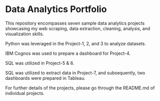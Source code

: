 # Data Analytics Portfolio

This repository encompasses seven sample data analytics projects showcasing my web scraping, data extraction, cleaning, analysis, and visualization skills.

Python was leveraged in the Project-1, 2, and 3 to analyze datasets. 

IBM Cognos was used to prepare a dashboard for Project-4. 

SQL was utilized in Project-5 & 6. 

SQL was utilized to extract data in Project-7, and subsequently, two dashboards were prepared in Tableau.

For further details of the projects, please go through the README.md of individual projects.





